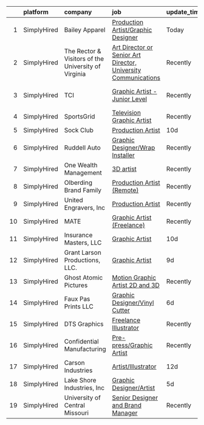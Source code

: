 

|    | platform    | company                                             | job                                                                                                                                                                       | update_time   | location                   |
|---:|:------------|:----------------------------------------------------|:--------------------------------------------------------------------------------------------------------------------------------------------------------------------------|:--------------|:---------------------------|
|  1 | SimplyHired | Bailey Apparel                                      | [Production Artist/Graphic Designer](https://www.simplyhired.com/job/q2NHKBlzKEkJQA_9VfpKmNvGgj-_32VASb3EHfcxnICkL5-OmZuUOg?q=graphic+artist)                             | Today         | New York, NY               |
|  2 | SimplyHired | The Rector & Visitors of the University of Virginia | [Art Director or Senior Art Director, University Communications](https://www.simplyhired.com/job/ZwcOy26-DUS0RG8dBUJJgpT-fhSL1TvfEY2Z7oJs-k-yPQeW61-p7A?q=graphic+artist) | Recently      | Charlottesville, VA        |
|  3 | SimplyHired | TCI                                                 | [Graphic Artist - Junior Level](https://www.simplyhired.com/job/zh5Ptn8BQf7k2L9YBM_Gn7Nk2AnYX52a5OjHOdaCONotNBD0kcN8Tg?q=graphic+artist)                                  | Recently      | Fort Hood, TX +3 locations |
|  4 | SimplyHired | SportsGrid                                          | [Television Graphic Artist](https://www.simplyhired.com/job/txHmVe1oHHG5t7tR_aTV5Mj-y8SToorpXG6rlYyvbQvGXgKA4piFxw?q=graphic+artist)                                      | Recently      | Remote                     |
|  5 | SimplyHired | Sock Club                                           | [Production Artist](https://www.simplyhired.com/job/W3fGrhvbIrppN4hdZE-VpN6_8aS5jGhaKilSQBlV961OGlXt1q2ThA?q=graphic+artist)                                              | 10d           | Austin, TX                 |
|  6 | SimplyHired | Ruddell Auto                                        | [Graphic Designer/Wrap Installer](https://www.simplyhired.com/job/ajBuBy_i5ox-3IxXVO1Z0h4bkN1J6RZN4kDRj4Q2JSc_MWJ3RHVkbQ?q=graphic+artist)                                | Recently      | Port Angeles, WA           |
|  7 | SimplyHired | One Wealth Management                               | [3D artist](https://www.simplyhired.com/job/J2JqDG5JH7i1h5ObCazkVlA1wwQnS17mI-RUUbYTiXGVoIOkYtryTg?q=graphic+artist)                                                      | Recently      | Remote                     |
|  8 | SimplyHired | Olberding Brand Family                              | [Production Artist (Remote)](https://www.simplyhired.com/job/2gYgx5KtAktHzbrhZRfHjhqZ9ct3uC07v9dE3q1c_6Qlm6bXRzwj5g?q=graphic+artist)                                     | Recently      | Remote +2 locations        |
|  9 | SimplyHired | United Engravers, Inc                               | [Production Artist](https://www.simplyhired.com/job/y9Ad8pSGRq4NBQmwKx-KAhUWaMitWUJrXSGC4apy8Wgixg0bjOVjig?q=graphic+artist)                                              | Recently      | Schaumburg, IL             |
| 10 | SimplyHired | MATE                                                | [Graphic Artist (Freelance)](https://www.simplyhired.com/job/0DJnr7H5QPjP6G292Zv43b_Hvi4yNpIFWqN_YMlrhz_btdjNhXFehQ?q=graphic+artist)                                     | Recently      | Los Angeles, CA            |
| 11 | SimplyHired | Insurance Masters, LLC                              | [Graphic Artist](https://www.simplyhired.com/job/y45KXon8OY0roQAd_Oh5BUUl8zAXT2kTZbYI4jnwQ465zRv4GNj5dw?q=graphic+artist)                                                 | 10d           | Aiken, SC                  |
| 12 | SimplyHired | Grant Larson Productions, LLC.                      | [Graphic Artist](https://www.simplyhired.com/job/OJL4m9bVxMug8yXx8TyRzh7aRen4SyiuRJxm7n2CkQnnxkDM7wHtPA?q=graphic+artist)                                                 | 9d            | Remote                     |
| 13 | SimplyHired | Ghost Atomic Pictures                               | [Motion Graphic Artist 2D and 3D](https://www.simplyhired.com/job/TMw7m73JPjTGoc61gNP_XzxVqCUcB8_lD7Tk3k0AYE5bo9zR2tfxaw?q=graphic+artist)                                | Recently      | Remote                     |
| 14 | SimplyHired | Faux Pas Prints LLC                                 | [Graphic Designer/Vinyl Cutter](https://www.simplyhired.com/job/4mWbN4863l931GZvuokxjfPXe-AsolzdYThi8Tbf2UEekAz0mGbung?q=graphic+artist)                                  | 6d            | Metairie, LA               |
| 15 | SimplyHired | DTS Graphics                                        | [Freelance Illustrator](https://www.simplyhired.com/job/_sWo6nith0ShkYIcA9Kl3ZzJ1-1a81EbmSwjD7oXDlxH6SjVnD_CHA?q=graphic+artist)                                          | Recently      | Leola, PA                  |
| 16 | SimplyHired | Confidential Manufacturing                          | [Pre-press/Graphic Artist](https://www.simplyhired.com/job/pL1diUf7bVB9Bxabeihqf4HS2D_0P46ZlsQsH3wf5_FmPCOeLTSJpg?q=graphic+artist)                                       | Recently      | Berlin, WI                 |
| 17 | SimplyHired | Carson Industries                                   | [Artist/Illustrator](https://www.simplyhired.com/job/ILeEDRiMIydFVVj8V6nWJnJ5UHwBfK9JGa78Cx7GDSggvdQdevzpfQ?q=graphic+artist)                                             | 12d           | Freeport, PA               |
| 18 | SimplyHired | Lake Shore Industries, Inc                          | [Graphic Designer/Artist](https://www.simplyhired.com/job/WxcpQ1SHbrkNqCb1gzD3NY44mxSXAn_Jedu945XfxGWWRu11GAZhRg?q=graphic+artist)                                        | 5d            | Erie, PA                   |
| 19 | SimplyHired | University of Central Missouri                      | [Senior Designer and Brand Manager](https://www.simplyhired.com/job/fgt5-S4pjrX_p2ErnUCasTqjbXih82qK9_Z3iaYzGrCspQJjjc4tDA?q=graphic+artist)                              | Recently      | Warrensburg, MO            |